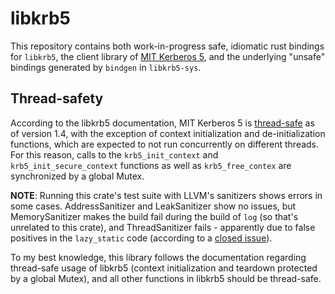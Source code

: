 # libkrb5

This repository contains both work-in-progress safe, idiomatic rust bindings for
`libkrb5`, the client library of [MIT Kerberos 5][krb5], and the underlying
"unsafe" bindings generated by `bindgen` in `libkrb5-sys`.

## Thread-safety

According to the libkrb5 documentation, MIT Kerberos 5 is [thread-safe] as of
version 1.4, with the exception of context initialization and de-initialization
functions, which are expected to not run concurrently on different threads.
For this reason, calls to the `krb5_init_context` and `krb5_init_secure_context`
functions as well as `krb5_free_contex` are synchronized by a global Mutex.

**NOTE**: Running this crate's test suite with LLVM's sanitizers shows errors
in some cases. AddressSanitizer and LeakSanitizer show no issues, but
MemorySanitizer makes the build fail during the build of `log` (so that's
unrelated to this crate), and ThreadSanitizer fails - apparently due to false
positives in the `lazy_static` code (according to a [closed issue][tsan]).

To my best knowledge, this library follows the documentation regarding
thread-safe usage of libkrb5 (context initialization and teardown protected
by a global Mutex), and all other functions in libkrb5 should be thread-safe.

[krb5]: https://web.mit.edu/kerberos/
[thread-safe]: http://web.mit.edu/Kerberos/krb5-1.4/krb5-1.4/doc/thread-safe.txt
[tsan]: https://github.com/rust-lang-nursery/lazy-static.rs/issues/83

